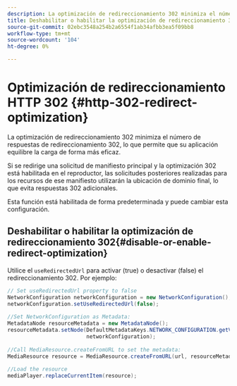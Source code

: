 ```yaml
---
description: La optimización de redireccionamiento 302 minimiza el número de respuestas de redireccionamiento 302, lo que permite que su aplicación equilibre la carga de forma más eficaz.
title: Deshabilitar o habilitar la optimización de redireccionamiento 302
source-git-commit: 02ebc3548a254b2a6554f1ab34afbb3ea5f09bb8
workflow-type: tm+mt
source-wordcount: '104'
ht-degree: 0%

---
```


# Optimización de redireccionamiento HTTP 302 {#http-302-redirect-optimization}

La optimización de redireccionamiento 302 minimiza el número de respuestas de redireccionamiento 302, lo que permite que su aplicación equilibre la carga de forma más eficaz.

Si se redirige una solicitud de manifiesto principal y la optimización 302 está habilitada en el reproductor, las solicitudes posteriores realizadas para los recursos de ese manifiesto utilizarán la ubicación de dominio final, lo que evita respuestas 302 adicionales.

Esta función está habilitada de forma predeterminada y puede cambiar esta configuración.

## Deshabilitar o habilitar la optimización de redireccionamiento 302{#disable-or-enable-redirect-optimization}

Utilice el `useRedirectedUrl` para activar (true) o desactivar (false) el redireccionamiento 302.
Por ejemplo:

```java
// Set useRedirectedUrl property to false 
NetworkConfiguration networkConfiguration = new NetworkConfiguration(); 
networkConfiguration.setUseRedirectedUrl(false); 
 
//Set NetworkConfiguration as Metadata: 
MetadataNode resourceMetadata = new MetadataNode();  
resourceMetadata.setNode(DefaultMetadataKeys.NETWORK_CONFIGURATION.getValue(),  
                         networkConfiguration); 
 
//Call MediaResource.createFromURL to set the metadata: 
MediaResource resource = MediaResource.createFromURL(url, resourceMetadata); 
  
//Load the resource 
mediaPlayer.replaceCurrentItem(resource);
```
